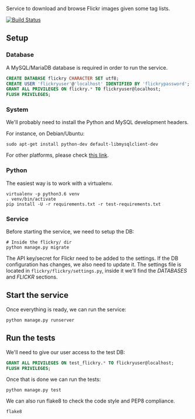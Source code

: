 Service to download and browse Flickr images given some tag lists.

[![Build Status](https://travis-ci.org/ruduran/flickry.svg?branch=master)](https://travis-ci.org/ruduran/flickry)

## Setup

### Database

A MySQL/MariaDB database is required in order to run the service.
```sql
CREATE DATABASE flickry CHARACTER SET utf8;
CREATE USER 'flickryuser'@'localhost' IDENTIFIED BY 'flickrypassword';
GRANT ALL PRIVILEGES ON flickry.* TO flickryuser@localhost;
FLUSH PRIVILEGES;
```

### System

We'll probably need to install the Python and MySQL development headers.

For instance, on Debian/Ubuntu:
```
sudo apt-get install python-dev default-libmysqlclient-dev
```

For other platforms, please check [this link](https://pypi.org/project/mysqlclient/).

### Python

The easiest way is to work with a virtualenv.
```
virtualenv -p python3.6 venv
. venv/bin/activate
pip install -U -r requirements.txt -r test-requirements.txt
```

### Service

Before starting the service, we need to setup the DB:
```
# Inside the flickry/ dir
python manage.py migrate
```

The API key/secret for Flickr need to be added to the settings. If the DB configuration has changes, we also need to update it.
The settings file is located in `flickry/flickry/settings.py`, inside it we'll find the *DATABASES* and *FLICKR* sections.

## Start the service

Once everything is ready, we can run the service:
```
python manage.py runserver
```

## Run the tests

We'll need to give our user access to the test DB:
```sql
GRANT ALL PRIVILEGES ON test_flickry.* TO flickryuser@localhost;
FLUSH PRIVILEGES;
```

Once that is done we can run the tests:
```
python manage.py test
```

We can also run flake8 to check the code style and PEP8 compliance.
```
flake8
```
